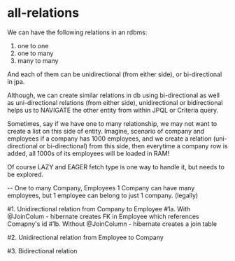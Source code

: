 # all-relations

We can have the following relations in an rdbms:
1. one to one
2. one to many
3. many to many

And each of them can be unidirectional (from either side), or bi-directional in jpa.

Although, we can create similar relations in db using bi-directional as well as uni-directional relations (from either side),
unidirectional or bidirectional helps us to NAVIGATE the other entity from within JPQL or Criteria query.

Sometimes, say if we have one to many relationship, we may not want to create a list on this side of entity.
Imagine, scenario of company and employees
if a company has 1000 employees, and we create a relation (uni-directional or bi-directional) from this side,
then everytime a company row is added, all 1000s of its employees will be loaded in RAM!

Of course LAZY and EAGER fetch type is one way to handle it, but needs to be explored.

--
One to many
Company, Employees
1 Company can have many employees, but 1 employee can belong to just 1 company. (legally)

#1. Unidirectional relation from Company to Employee
   #1a. With @JoinColum - hibernate creates FK in Employee which references Comapny's id
   #1b. Without @JoinColumn - hibernate creates a join table
   
#2. Unidirectional relation from Employee to Company

#3. Bidirectional relation



